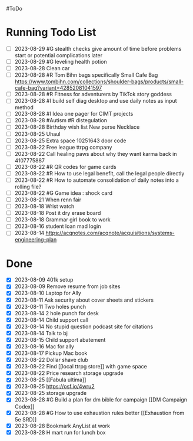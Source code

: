 #ToDo
# Running Todo List
- [ ] 2023-08-29 #G stealth checks give amount of time before problems start or potential complications later
- [ ] 2023-08-29 #G leveling health potion
- [ ] 2023-08-28 Clean car
- [ ] 2023-08-28 #R Tom Bihn bags specifically Small Cafe Bag https://www.tombihn.com/collections/shoulder-bags/products/small-cafe-bag?variant=42852081041597
- [ ] 2023-08-28 #R Fitness for adventurers by TikTok story goddess
- [ ] 2023-08-28 #I build self diag desktop and use daily notes as input method
- [ ] 2023-08-28 #I Idea one pager for CIMT projects
- [ ] 2023-08-28 #Autism #R distegulation
- [ ] 2023-08-28  Birthday wish list New purse Necklace
- [ ] 2023-08-25 Uhaul
- [ ] 2023-08-25 Extra space 10251643 door code
- [ ] 2023-08-22 Free league ttrpg company 
- [ ] 2023-08-22 Call healing paws about why they want karma back in 4107775887
- [ ] 2023-08-22 #R QR codes for game cards
- [ ] 2023-08-22 #R How to use legal benefit, call the legal people directly
- [ ] 2023-08-22 #R How to automate consolidation of daily notes into a rolling file?
- [ ] 2023-08-22 #G Game idea : shock card
- [ ] 2023-08-21 When renn fair
- [ ] 2023-08-18 Wrist watch 
- [ ] 2023-08-18 Post it dry erase board
- [ ] 2023-08-18 Grammar girl book to work 
- [ ] 2023-08-16 student loan mad login
- [ ] 2023-08-14 https://acqnotes.com/acqnote/acquisitions/systems-engineering-plan

# Done
- [x] 2023-08-09 401k setup
- [x] 2023-08-09 Remove resume from job sites
- [x] 2023-08-10 Laptop for Ally
- [x] 2023-08-11 Ask security about cover sheets and stickers
- [x] 2023-08-11 Two holes punch
- [x] 2023-08-14 2 hole punch for desk
- [x] 2023-08-14 Child support call
- [x] 2023-08-14 No stupid question podcast site for citations 
- [x] 2023-08-14 Talk to bj
- [x] 2023-08-15 Child support abatement 
- [x] 2023-08-16 Mac for ally
- [x] 2023-08-17 Pickup Mac book
- [x] 2023-08-22 Dollar shave club
- [x] 2023-08-22 Find [[local ttrpg store]] with game space 
- [x] 2023-08-22 Price research storage upgrade
- [x] 2023-08-25 [[Fabula ultima]]
- [x] 2023-08-25 https://osf.io/4wru2
- [x] 2023-08-25 storage upgrade
- [x] 2023-08-28 #G Build a plan for dm bible for campaign [[DM Campaign Codex]]
- [x] 2023-08-28 #G How to use exhaustion rules better [[Exhaustion from 5e SRD]]
- [x] 2023-08-28 Bookmark AnyList at work
- [x] 2023-08-28 H mart run for lunch box
